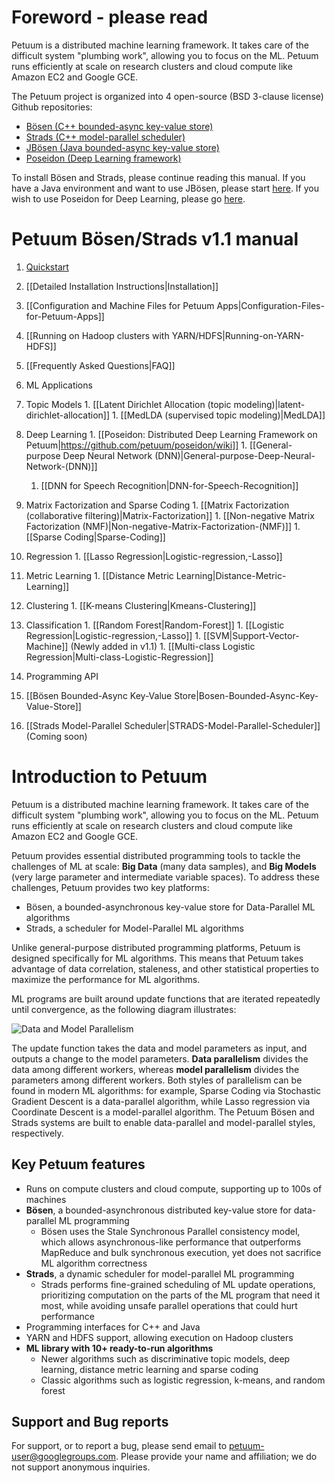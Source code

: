 # Foreword - please read

Petuum is a distributed machine learning framework. It takes care of the difficult system "plumbing work", allowing you to focus on the ML. Petuum runs efficiently at scale on research clusters and cloud compute like Amazon EC2 and Google GCE.

The Petuum project is organized into 4 open-source (BSD 3-clause license) Github repositories:
* [Bösen (C++ bounded-async key-value store)](https://github.com/petuum/bosen)
* [Strads (C++ model-parallel scheduler)](https://github.com/petuum/strads)
* [JBösen (Java bounded-async key-value store)](https://github.com/petuum/jbosen)
* [Poseidon (Deep Learning framework)](https://github.com/petuum/poseidon)

To install Bösen and Strads, please continue reading this manual. If you have a Java environment and want to use JBösen, please start [here](https://github.com/petuum/jbosen/wiki). If you wish to use Poseidon for Deep Learning, please go [here](https://github.com/petuum/poseidon/wiki).

# Petuum Bösen/Strads v1.1 manual

1. [Quickstart](quickstart)
  1. [[Detailed Installation Instructions|Installation]]
  1. [[Configuration and Machine Files for Petuum Apps|Configuration-Files-for-Petuum-Apps]]
  1. [[Running on Hadoop clusters with YARN/HDFS|Running-on-YARN-HDFS]]
  1. [[Frequently Asked Questions|FAQ]]
1. ML Applications
  1. Topic Models
    1. [[Latent Dirichlet Allocation (topic modeling)|latent-dirichlet-allocation]]
    1. [[MedLDA (supervised topic modeling)|MedLDA]]
  1. Deep Learning
    1. [[Poseidon: Distributed Deep Learning Framework on Petuum|https://github.com/petuum/poseidon/wiki]]
    1. [[General-purpose Deep Neural Network (DNN)|General-purpose-Deep-Neural-Network-(DNN)]]
      1. [[DNN for Speech Recognition|DNN-for-Speech-Recognition]]
  1. Matrix Factorization and Sparse Coding
    1. [[Matrix Factorization (collaborative filtering)|Matrix-Factorization]]
    1. [[Non-negative Matrix Factorization (NMF)|Non-negative-Matrix-Factorization-(NMF)]]
    1. [[Sparse Coding|Sparse-Coding]]
  1. Regression
    1. [[Lasso Regression|Logistic-regression,-Lasso]]
  1. Metric Learning
    1. [[Distance Metric Learning|Distance-Metric-Learning]]
  1. Clustering
    1. [[K-means Clustering|Kmeans-Clustering]]
  1. Classification
    1. [[Random Forest|Random-Forest]]
    1. [[Logistic Regression|Logistic-regression,-Lasso]]
    1. [[SVM|Support-Vector-Machine]] (Newly added in v1.1)
    1. [[Multi-class Logistic Regression|Multi-class-Logistic-Regression]]
    
1. Programming API
  1. [[Bösen Bounded-Async Key-Value Store|Bosen-Bounded-Async-Key-Value-Store]]
  1. [[Strads Model-Parallel Scheduler|STRADS-Model-Parallel-Scheduler]] (Coming soon)

# Introduction to Petuum

Petuum is a distributed machine learning framework. It takes care of the difficult system "plumbing work", allowing you to focus on the ML. Petuum runs efficiently at scale on research clusters and cloud compute like Amazon EC2 and Google GCE.

Petuum provides essential distributed programming tools to tackle the challenges of ML at scale: **Big Data** (many data samples), and **Big Models** (very large parameter and intermediate variable spaces). To address these challenges, Petuum provides two key platforms:

* Bösen, a bounded-asynchronous key-value store for Data-Parallel ML algorithms
* Strads, a scheduler for Model-Parallel ML algorithms

Unlike general-purpose distributed programming platforms, Petuum is designed specifically for ML algorithms. This means that Petuum takes advantage of data correlation, staleness, and other statistical properties to maximize the performance for ML algorithms.

ML programs are built around update functions that are iterated repeatedly until convergence, as the following diagram illustrates:

![Data and Model Parallelism](http://petuum.org/images/data_model_parallelism.png)

The update function takes the data and model parameters as input, and outputs a change to the model parameters. **Data parallelism** divides the data among different workers, whereas **model parallelism** divides the parameters among different workers. Both styles of parallelism can be found in modern ML algorithms: for example, Sparse Coding via Stochastic Gradient Descent is a data-parallel algorithm, while Lasso regression via Coordinate Descent is a model-parallel algorithm. The Petuum Bösen and Strads systems are built to enable data-parallel and model-parallel styles, respectively.

## Key Petuum features

* Runs on compute clusters and cloud compute, supporting up to 100s of machines
* **Bösen**, a bounded-asynchronous distributed key-value store for data-parallel ML programming
  * Bösen uses the Stale Synchronous Parallel consistency model, which allows asynchronous-like performance that outperforms MapReduce and bulk synchronous execution, yet does not sacrifice ML algorithm correctness
* **Strads**, a dynamic scheduler for model-parallel ML programming
  * Strads performs fine-grained scheduling of ML update operations, prioritizing computation on the parts of the ML program that need it most, while avoiding unsafe parallel operations that could hurt performance
* Programming interfaces for C++ and Java
* YARN and HDFS support, allowing execution on Hadoop clusters
* **ML library with 10+ ready-to-run algorithms**
  * Newer algorithms such as discriminative topic models, deep learning, distance metric learning and sparse coding
  * Classic algorithms such as logistic regression, k-means, and random forest

## Support and Bug reports

For support, or to report a bug, please send email to petuum-user@googlegroups.com. Please provide your name and affiliation; we do not support anonymous inquiries.
